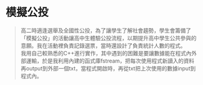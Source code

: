 # 模擬公投
>   高二時適逢選舉及全國性公投，為了讓學生了解社會趨勢，學生會籌備了「模擬公投」的活動讓高中生體驗公投流程，以期提升高中學生公共參與的意願。我在活動裡負責記錄選票，當時還設計了負責統計人數的程式。<br/>
>   我用自己較熟悉的C++進行實作，其中遇到的困難是要讓數據能在程式內外部運輸，於是我利用內建的函式庫fstream，把每次使用程式新讀入的資料再output到外部一個txt，當程式開啟時，再從txt把上次使用的數據input到程式內。<br/>
